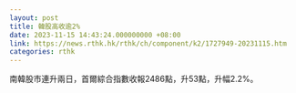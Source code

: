 ```yaml
---
layout: post
title: 韓股高收逾2%
date: 2023-11-15 14:43:24.000000000 +08:00
link: https://news.rthk.hk/rthk/ch/component/k2/1727949-20231115.htm
categories: rthk
---
```


南韓股市連升兩日，首爾綜合指數收報2486點，升53點，升幅2.2%。
